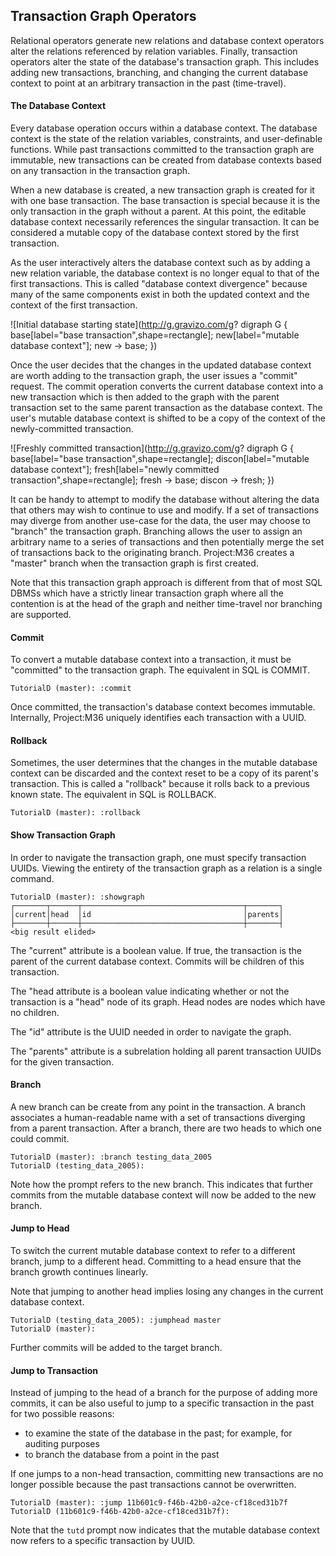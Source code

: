 ## Transaction Graph Operators

Relational operators generate new relations and database context operators alter the relations referenced by relation variables. Finally, transaction operators alter the state of the database's transaction graph. This includes adding new transactions, branching, and changing the current database context to point at an arbitrary transaction in the past (time-travel).

#### The Database Context

Every database operation occurs within a database context. The database context is the state of the relation variables, constraints, and user-definable functions. While past transactions committed to the transaction graph are immutable, new transactions can be created from database contexts based on any transaction in the transaction graph.

When a new database is created, a new transaction graph is created for it with one base transaction. The base transaction is special because it is the only transaction in the graph without a parent. At this point, the editable database context necessarily references the singular transaction. It can be considered a mutable copy of the database context stored by the first transaction.

As the user interactively alters the database context such as by adding a new relation variable, the database context is no longer equal to that of the first transactions. This is called "database context divergence" because many of the same components exist in both the updated context and the context of the first transaction.

![Initial database starting state](http://g.gravizo.com/g?
digraph G {
 base[label="base transaction",shape=rectangle];
 new[label="mutable database context"];
 new -> base;
})

Once the user decides that the changes in the updated database context are worth adding to the transaction graph, the user issues a "commit" request. The commit operation converts the current database context into a new transaction which is then added to the graph with the parent transaction set to the same parent transaction as the database context. The user's mutable database context is shifted to be a copy of the context of the newly-committed transaction.

![Freshly committed transaction](http://g.gravizo.com/g?
digraph G {
 base[label="base transaction",shape=rectangle];
 discon[label="mutable database context"];
 fresh[label="newly committed transaction",shape=rectangle];
 fresh -> base;
 discon -> fresh;
})

It can be handy to attempt to modify the database without altering the data that others may wish to continue to use and modify. If a set of transactions may diverge from another use-case for the data, the user may choose to "branch" the transaction graph. Branching allows the user to assign an arbitrary name to a series of transactions and then potentially merge the set of transactions back to the originating branch. Project:M36 creates a "master" branch when the transaction graph is first created.

Note that this transaction graph approach is different from that of most SQL DBMSs which have a strictly linear transaction graph where all the contention is at the head of the graph and neither time-travel nor branching are supported.

#### Commit

To convert a mutable database context into a transaction, it must be "committed" to the transaction graph. The equivalent in SQL is COMMIT.

```
TutorialD (master): :commit
```

Once committed, the transaction's database context becomes immutable. Internally, Project:M36 uniquely identifies each transaction with a UUID.

#### Rollback

Sometimes, the user determines that the changes in the mutable database context can be discarded and the context reset to be a copy of its parent's transaction. This is called a "rollback" because it  rolls back to a previous known state. The equivalent in SQL is ROLLBACK.

```
TutorialD (master): :rollback
```

#### Show Transaction Graph

In order to navigate the transaction graph, one must specify transaction UUIDs. Viewing the entirety of the transaction graph as a relation is a single command.

```
TutorialD (master): :showgraph
┌───────┬──────┬────────────────────────────────────┬───────┐
│current│head  │id                                  │parents│
├───────┼──────┼────────────────────────────────────┼───────┤
<big result elided>
```
The "current" attribute is a boolean value. If true, the transaction is the parent of the current database context. Commits will be children of this transaction.

The "head attribute is a boolean value indicating whether or not the transaction is a "head" node of its graph. Head nodes are nodes which have no children.

The "id" attribute is the UUID needed in order to navigate the graph.

The "parents" attribute is a subrelation holding all parent transaction UUIDs for the given transaction.


#### Branch

A new branch can be create from any point in the transaction. A branch associates a human-readable name with a set of transactions diverging from a parent transaction. After a branch, there are two heads to which one could commit.

```
TutorialD (master): :branch testing_data_2005
TutorialD (testing_data_2005):
```

Note how the prompt refers to the new branch. This indicates that further commits from the mutable database context will now be added to the new branch.

#### Jump to Head

To switch the current mutable database context to refer to a different branch, jump to a different head. Committing to a head ensure that the branch growth continues linearly.

Note that jumping to another head implies losing any changes in the current database context.

```
TutorialD (testing_data_2005): :jumphead master
TutorialD (master): 
```

Further commits will be added to the target branch.

#### Jump to Transaction

Instead of jumping to the head of a branch for the purpose of adding more commits, it can be also useful to jump to a specific transaction in the past for two possible reasons:

* to examine the state of the database in the past; for example, for auditing purposes
* to branch the database from a point in the past

If one jumps to a non-head transaction, committing new transactions are no longer possible because the past transactions cannot be overwritten.

```
TutorialD (master): :jump 11b601c9-f46b-42b0-a2ce-cf18ced31b7f
TutorialD (11b601c9-f46b-42b0-a2ce-cf18ced31b7f): 
```

Note that the ```tutd``` prompt now indicates that the mutable database context now refers to a specific transaction by UUID.




